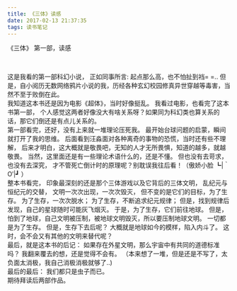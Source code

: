 ```yaml
---
title: 《三体》读感
date: 2017-02-13 21:37:35
tags: 读书笔记
---
```


《三体》 第一部，读感

<!-- more -->
<br/>

这是我看的第一部科幻小说，
正如同事所言: 起点那么高，也不怕扯到裆= =..
但是，自小阅历无数网络鸦片小说的我，历经各种玄幻校园修真异世穿越等毒害，当然不至于败倒在此。
<br/>
我知道这本书还是因为电影《超体》，当时好像挺乱。
我看过电影，也看完了这本书第一部，
个人感觉这两者好像没大有啥关系呀？如果同为科幻类也算关系的话，那它们倒还是有点儿关系的。
<br/>
第一部看完，还好，没有上来就一堆理论压死我。
最开始台球问题的启蒙，瞬间就打开了我的思维。
后面看到汪淼面对各种离奇的事物的恐慌，当时还有些不理解，
后来才明白，这大概就是敬畏吧，无知的人才无所畏惧，知道的越多，就越敬畏。
当然，这里面还是有一些理论术语什么的，还是不懂。
但也没有去苛求，也没有去深究，
才不管死亡倒计时的原理呢？别耽误我往后看！（傲娇小脸 ┗|｀O′|┛ ）
<br/>
整本书看完，
印象最深刻的还是那个三体游戏以及它背后的三体文明，
乱纪元与恒纪元的交替，
文明一次次出现，一次次毁灭，
但不变的是它们的目标，为了生存。
为了生存，一次次脱水；
为了生存，不断追求纪元规律；
但是，找到规律后发现，自己的星球随时可能灰飞烟灭。
于是，为了生存，它们前往地球。
但是，怕到了地球，自己文明被压制，被地球文明毁灭，所以要压制地球文明。
一切都是为了生存。
但是，生存下去后呢？
大概就是地球如今的模样，陷入内斗了。
这时，会不会又有其他的文明来替代呢？
<br/>
最后，就是这本书的后记：
如果存在外星文明，那么宇宙中有共同的道德标准吗？
我翻来覆去的想，还是觉得不会有。
（本来想了一堆，但是还是不写了，太负面太消极，我自己消极消极就够了..)
<br/>
最后的最后：
	我们都只是虫子而已。
<br/>
期待拜读后两部作品。
